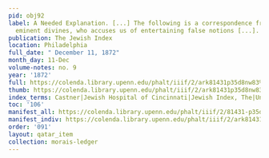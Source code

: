 ```yaml
---
pid: obj92
label: A Needed Explanation. [...] The following is a correspondence from one of our
  eminent divines, who accuses us of entertaining false notions [...].
publication: The Jewish Index
location: Philadelphia
full_date: " December 11, 1872"
month_day: 11-Dec
volume-notes: no. 9
year: '1872'
full: https://colenda.library.upenn.edu/phalt/iiif/2/ark81431p35d8nw83%2FSHA256E-s8977148--1dcb13bf51673828a8622811e33c305afaca02c039d58dd3f7aeb6bb694f45fa.jpeg/full/3500,/0/default.jpg
thumb: https://colenda.library.upenn.edu/phalt/iiif/2/ark81431p35d8nw83%2FSHA256E-s8977148--1dcb13bf51673828a8622811e33c305afaca02c039d58dd3f7aeb6bb694f45fa.jpeg/full/!200,200/0/default.jpg
index_terms: Castner|Jewish Hospital of Cincinnati|Jewish Index, The|Unity
toc: '106'
manifest_all: https://colenda.library.upenn.edu/phalt/iiif/2/81431-p35d8nw83/manifest
manifest_indiv: https://colenda.library.upenn.edu/phalt/iiif/2/ark81431p35d8nw83%2FSHA256E-s8977148--1dcb13bf51673828a8622811e33c305afaca02c039d58dd3f7aeb6bb694f45fa.jpeg
order: '091'
layout: qatar_item
collection: morais-ledger
---
```

